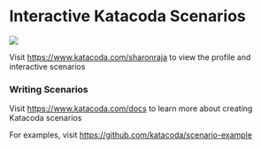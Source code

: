 # Interactive Katacoda Scenarios

[![](http://shields.katacoda.com/katacoda/sharonraja/count.svg)](https://www.katacoda.com/sharonraja "Get your profile on Katacoda.com")

Visit https://www.katacoda.com/sharonraja to view the profile and interactive scenarios

### Writing Scenarios
Visit https://www.katacoda.com/docs to learn more about creating Katacoda scenarios

For examples, visit https://github.com/katacoda/scenario-example

